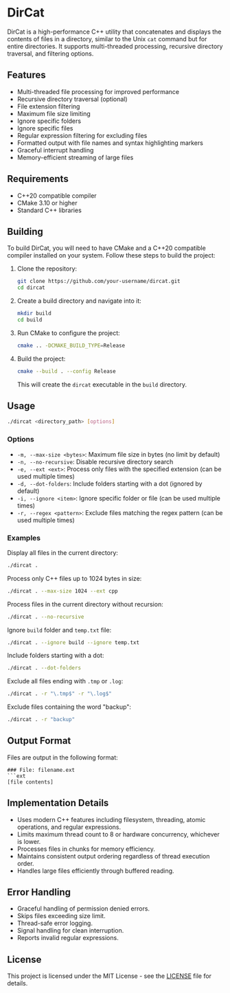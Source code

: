 # DirCat

DirCat is a high-performance C++ utility that concatenates and displays the contents of files in a directory, similar to the Unix `cat` command but for entire directories. It supports multi-threaded processing, recursive directory traversal, and filtering options.

## Features

- Multi-threaded file processing for improved performance
- Recursive directory traversal (optional)
- File extension filtering
- Maximum file size limiting
- Ignore specific folders
- Ignore specific files
- Regular expression filtering for excluding files
- Formatted output with file names and syntax highlighting markers
- Graceful interrupt handling
- Memory-efficient streaming of large files

## Requirements

- C++20 compatible compiler
- CMake 3.10 or higher
- Standard C++ libraries

## Building

To build DirCat, you will need to have CMake and a C++20 compatible compiler installed on your system. Follow these steps to build the project:

1. Clone the repository:

   ```bash
   git clone https://github.com/your-username/dircat.git
   cd dircat
   ```

2. Create a build directory and navigate into it:

   ```bash
   mkdir build
   cd build
   ```

3. Run CMake to configure the project:

   ```bash
   cmake .. -DCMAKE_BUILD_TYPE=Release
   ```

4. Build the project:

   ```bash
   cmake --build . --config Release
   ```

   This will create the `dircat` executable in the `build` directory.

## Usage

```bash
./dircat <directory_path> [options]
```

### Options

- `-m, --max-size <bytes>`: Maximum file size in bytes (no limit by default)
- `-n, --no-recursive`: Disable recursive directory search
- `-e, --ext <ext>`: Process only files with the specified extension (can be used multiple times)
- `-d, --dot-folders`: Include folders starting with a dot (ignored by default)
- `-i, --ignore <item>`: Ignore specific folder or file (can be used multiple times)
- `-r, --regex <pattern>`: Exclude files matching the regex pattern (can be used multiple times)

### Examples

Display all files in the current directory:

```bash
./dircat .
```

Process only C++ files up to 1024 bytes in size:

```bash
./dircat . --max-size 1024 --ext cpp
```

Process files in the current directory without recursion:

```bash
./dircat . --no-recursive
```

Ignore `build` folder and `temp.txt` file:

```bash
./dircat . --ignore build --ignore temp.txt
```

Include folders starting with a dot:

```bash
./dircat . --dot-folders
```

Exclude all files ending with `.tmp` or `.log`:

```bash
./dircat . -r "\.tmp$" -r "\.log$"
```

Exclude files containing the word "backup":

```bash
./dircat . -r "backup"
```

## Output Format

Files are output in the following format:

````
### File: filename.ext
```ext
[file contents]
````

## Implementation Details

- Uses modern C++ features including filesystem, threading, atomic operations, and regular expressions.
- Limits maximum thread count to 8 or hardware concurrency, whichever is lower.
- Processes files in chunks for memory efficiency.
- Maintains consistent output ordering regardless of thread execution order.
- Handles large files efficiently through buffered reading.

## Error Handling

- Graceful handling of permission denied errors.
- Skips files exceeding size limit.
- Thread-safe error logging.
- Signal handling for clean interruption.
- Reports invalid regular expressions.

## License

This project is licensed under the MIT License - see the [LICENSE](LICENSE) file for details.
